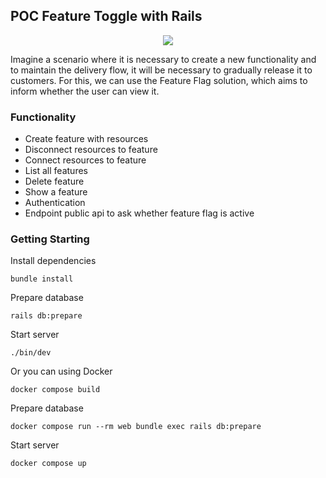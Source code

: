 ## POC Feature Toggle with Rails

<p align="center">
  <img src="https://user-images.githubusercontent.com/15862643/223220640-7d772297-4922-4668-8105-b869e79f6239.png" />
</p>

Imagine a scenario where it is necessary to create a new functionality and to maintain the delivery flow, it will be necessary to gradually release it to customers. For this, we can use the Feature Flag solution, which aims to inform whether the user can view it.

### Functionality

- Create feature with resources
- Disconnect resources to feature
- Connect resources to feature
- List all features
- Delete feature
- Show a feature
- Authentication
- Endpoint public api to ask whether feature flag is active

### Getting Starting

Install dependencies

```
bundle install
```

Prepare database

```
rails db:prepare
```

Start server

```
./bin/dev
```

Or you can using Docker

```
docker compose build
```

Prepare database

```
docker compose run --rm web bundle exec rails db:prepare
```

Start server

```
docker compose up
```
